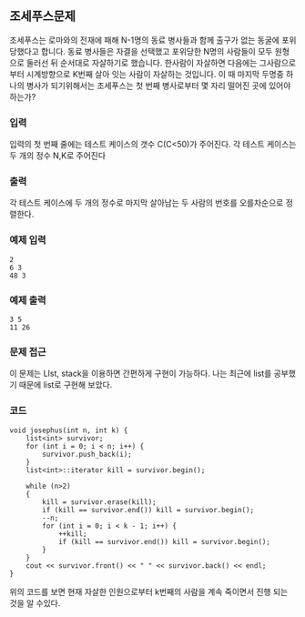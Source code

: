 ## 조세푸스문제

조세푸스는 로마와의 전재에 패해 N-1명의 동료 병사들과 함께 출구가 없는 동굴에 포위당했다고 합니다. 동료 병사들은 자결을 선택했고 포위당한 N명의 사람들이 모두 원형으로 둘러선 뒤 순서대로 자살하기로 했습니다. 한사람이 자살하면 다음에는 그사람으로부터 시계방향으로 K번째 살아 잇는 사람이 자살하는 것입니다. 이 때 마지막 두명중 하나의 병사가 되기위해서는 조세푸스는 첫 번째 병사로부터 몇 자리 떨어진 곳에 있어야 하는가?

### 입력
입력의 첫 번째 줄에는 테스트 케이스의 갯수 C(C<50)가 주어진다. 각 테스트 케이스는 두 개의 정수 N,K로 주어진다

### 출력

각 테스트 케이스에 두 개의 정수로 마지막 살아남는 두 사람의 번호를 오를차순으로 정렬한다.

### 예제 입력

	2
	6 3
	48 3

### 예제 출력

	3 5
	11 26

### 문제 접근

이 문제는 LIst, stack을 이용하면 간편하게 구현이 가능하다. 나는 최근에 list를 공부했기 때문에 list로 구현해 보았다.

### 코드
```
void josephus(int n, int k) {
	list<int> survivor;
	for (int i = 0; i < n; i++) {
		survivor.push_back(i);
	}
	list<int>::iterator kill = survivor.begin();

	while (n>2)
	{
		kill = survivor.erase(kill);
		if (kill == survivor.end()) kill = survivor.begin();
		--n;
		for (int i = 0; i < k - 1; i++) {
			++kill;
			if (kill == survivor.end()) kill = survivor.begin();
		}
	}
	cout << survivor.front() << " " << survivor.back() << endl;
}
```

위의 코드를 보면 현재 자살한 인원으로부터 k번째의 사람을 계속 죽이면서 진행 되는 것을 알 수있다.
